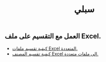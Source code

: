 ﻿---
title: سبلي
second_title: Aspose.Cells Cloud Documen
type: docs
url: /ar/split/
keywords: Working with splitting on an Excel file
description: Aspose.Cells Cloud REST API دعم العمل مع التقسيم على ملف Excel. يدعم SDK أنواع لغات التطوير. وهي تشمل Android وC# وGo وJava وNodeJS وPerl وPHP وPython وRuby وswift.
weight: 32
kwords: Excel، Office كلاود، ريست API، جدول بيانات، PDF، CSV، Json، ماركدوون، سبليت
---
## العمل مع التقسيم على ملف Excel.

- [كيفية تقسيم ملفات Excel المتعددة.](/cells/ar/split/multi-files/)
- [كيفية تقسيم المصنف Excel إلى ملفات متعددة.](/cells/ar/workbook/split/)
